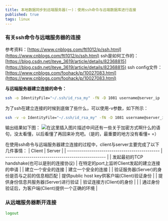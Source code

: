 ```yaml
---
title: 本地数据同步到远端服务器(一)：使用ssh命令与远端数据库进行连接
published: true
tags: linux
---
```




### 有关ssh命令与远端服务器的连接
参考资料：[https://www.cnblogs.com/ftl1012/p/ssh.html](https://www.cnblogs.com/ftl1012/p/ssh.html)
ssh是如何工作的：[https://blog.csdn.net/iteye_3619/article/details/82368815](https://blog.csdn.net/iteye_3619/article/details/82368815)
ssh config文件：[https://www.cnblogs.com/foohack/p/10027083.html](https://www.cnblogs.com/foohack/p/10027083.html)

**与远端服务器建立连接的命令：**
```bash
ssh -o IdentityFile="~/.ssh/id_rsa_my" -fN -D 1081 username@server_ip 
```
为了ssh在建立连接的时候到底做了些什么，可以使用-v参数，如下所示：

```bash
ssh -v -o IdentityFile="~/.ssh/id_rsa_my" -fN -D 1081 username@server_ip 
```
输出结果如下图：
![在这里插入图片描述](https://img-blog.csdnimg.cn/20200320160246775.png?x-oss-process=image/watermark,type_ZmFuZ3poZW5naGVpdGk,shadow_10,text_aHR0cHM6Ly9ibG9nLmNzZG4ubmV0L3dlaXhpbl80Mzk0ODcxMg==,size_16,color_FFFFFF,t_70)中间还有一些关于加密方式啊什么的语句，没太看懂，以后看懂了再回来补充吧。（是的，最重要的地方没有看懂= =）

在使用ssh命令与远端服务器建立连接的过程中，client与server主要完成了以下几件事情：
| Client                                         | Server                                             |
| ---------------------------------------------- | -------------------------------------------------- |
| 发起最初的TCP handshake(也可以是别的连接协议)  | 在特定的port上监听Client发起的建立连接的申请       |
| 建立一个安全的连接                             | 建立一个安全的连接                                 |
| 验证服务器(Server)的身份是否与之前的信息相匹配 | 提供public host key供客户端(Client)验证身份        |
| 提供身份信息共服务器(Server)进行验证           | 验证连接方(Client)的身份                           |
|                                                | 通过身份验证后，为客户端(Client)提供一个正确的环境 |

### 从远端服务器断开连接

```bash
logout
```